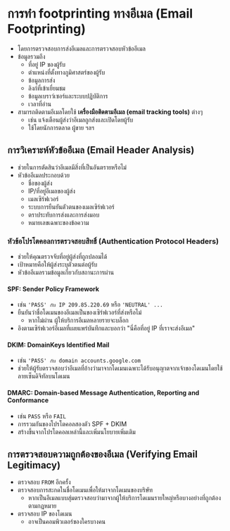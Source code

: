 
# การทำ footprinting ทางอีเมล (Email Footprinting)

- โดยการตรวจสอบการส่งอีเมลและการตรวจสอบหัวข้ออีเมล
- ข้อมูลรวมถึง
  - ที่อยู่ IP ของผู้รับ
  - ตำแหน่งที่ตั้งทางภูมิศาสตร์ของผู้รับ
  - ข้อมูลการส่ง
  - ลิงก์ที่เข้าเยี่ยมชม
  - ข้อมูลเบราว์เซอร์และระบบปฏิบัติการ
  - เวลาที่อ่าน
- สามารถติดตามอีเมลโดยใช้ **เครื่องมือติดตามอีเมล (email tracking tools)** ต่างๆ
  - เช่น แจ้งเตือนผู้ส่งว่าอีเมลถูกส่งและเปิดโดยผู้รับ
  - ใช้โดยนักการตลาด ผู้ขาย ฯลฯ

## การวิเคราะห์หัวข้ออีเมล (Email Header Analysis)

- ช่วยในการตัดสินว่าอีเมลมีสิ่งที่เป็นอันตรายหรือไม่
- หัวข้ออีเมลประกอบด้วย
  - ชื่อของผู้ส่ง
  - IP/ที่อยู่อีเมลของผู้ส่ง
  - เมลเซิร์ฟเวอร์
  - ระบบการยืนยันตัวตนของเมลเซิร์ฟเวอร์
  - ตราประทับการส่งและการส่งมอบ
  - หมายเลขเฉพาะของข้อความ

### หัวข้อโปรโตคอลการตรวจสอบสิทธิ์ (Authentication Protocol Headers)

- ช่วยให้คุณตรวจจับที่อยู่ผู้ส่งที่ถูกปลอมได้
- เป้าหมายคือให้ผู้ส่งระบุตัวตนต่อผู้รับ
- หัวข้ออีเมลรวมข้อมูลเกี่ยวกับสถานะการผ่าน

#### SPF: Sender Policy Framework

- เช่น `'PASS' กับ IP 209.85.220.69` หรือ `'NEUTRAL' ...`
- ยืนยันว่าชื่อโดเมนของอีเมลเป็นของเซิร์ฟเวอร์ที่ส่งหรือไม่
  - หากไม่ผ่าน ผู้ให้บริการอีเมลหลายรายจะบล็อก
- อิงตามเซิร์ฟเวอร์อีเมลที่เผยแพร่บันทึกและบอกว่า "นี่คือที่อยู่ IP ที่เราจะส่งอีเมล"

#### DKIM: DomainKeys Identified Mail

- เช่น `'PASS' กับ domain accounts.google.com`
- ช่วยให้ผู้รับตรวจสอบว่าอีเมลที่อ้างว่ามาจากโดเมนเฉพาะได้รับอนุญาตจากเจ้าของโดเมนโดยใช้ลายเซ็นดิจิทัลบนโดเมน

#### DMARC: Domain-based Message Authentication, Reporting and Conformance

- เช่น `PASS` หรือ `FAIL`
- การรวมกันของโปรโตคอลสองตัว SPF + DKIM
- สร้างขึ้นจากโปรโตคอลเหล่านี้และเพิ่มนโยบายเพิ่มเติม

## การตรวจสอบความถูกต้องของอีเมล (Verifying Email Legitimacy)

- ตรวจสอบ `FROM` อีกครั้ง
- ตรวจสอบการสะกดในชื่อโดเมนเพื่อให้มาจากโดเมนของบริษัท
  - หากเป็นอีเมลแบบสุ่มตรวจสอบว่ามาจากผู้ให้บริการโดเมนรายใหญ่หรือบางอย่างที่ถูกต้องตามกฎหมาย
- ตรวจสอบ IP ของโดเมน
  - อาจเป็นคอมพิวเตอร์ของใครบางคน
